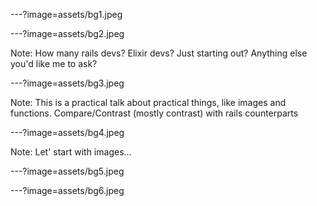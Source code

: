 ---?image=assets/bg1.jpeg

---?image=assets/bg2.jpeg

Note: How many rails devs?  Elixir devs?  Just starting out?  Anything else you'd like me to ask?

---?image=assets/bg3.jpeg

Note: This is a practical talk about practical things, like images and functions.  Compare/Contrast (mostly contrast) with rails counterparts


---?image=assets/bg4.jpeg

Note: Let' start with images...

---?image=assets/bg5.jpeg

---?image=assets/bg6.jpeg


